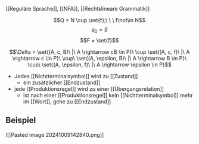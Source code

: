 [[Reguläre Sprache]], [[NFA]], [[Rechtslineare Grammatik]]



$$Q = N \cup \set{f};\ \ \ f\not\in N$$$$q_{0} = S$$
$$F = \set{f}$$

$$\Delta = \set{(A, c, B)\ |\ A \rightarrow cB \in P}\ \cup \set{(A, c, f)\ |\ A \rightarrow c \in P}\ \cup\ \set{(A, \epsilon, B)\ |\ A \rightarrow B \in P}\ \cup\ \set{(A, \epsilon, f)\ |\ A \rightarrow \epsilon \in P}$$

- Jedes [[Nichtterminalsymbol]] wird zu [[Zustand]]
	- ein zusätzlicher [[Endzustand]]
- jede [[Produktionsregel]] wird zu einer [[Übergangsrelation]]
	- ist nach einer [[Produktionsregel]] kein [[Nichtterminalsymbol]] mehr im [[Wort]], gehe zu [[Endzustand]]

## Beispiel 

![[Pasted image 20241009142840.png]]